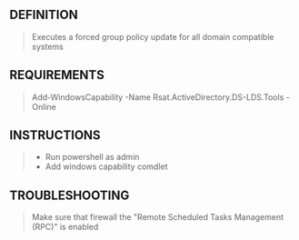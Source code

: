 ## DEFINITION
> Executes a forced group policy update for all domain compatible systems

## REQUIREMENTS
> Add-WindowsCapability -Name Rsat.ActiveDirectory.DS-LDS.Tools -Online

## INSTRUCTIONS
> - Run powershell as admin
> - Add windows capability comdlet

## TROUBLESHOOTING
> Make sure that firewall the "Remote Scheduled Tasks Management (RPC)" is enabled

